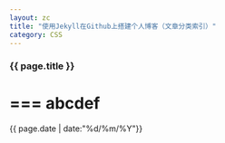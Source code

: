 ```yaml
---
layout: zc
title: "使用Jekyll在Github上搭建个人博客（文章分类索引）"
category: CSS
---
```


### {{ page.title }}


===
abcdef
===


{{ page.date | date:"%d/%m/%Y"}}

